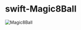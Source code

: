 # swift-Magic8Ball

![Magic8Ball](https://user-images.githubusercontent.com/8900894/61999921-b84c3e00-b099-11e9-94ee-347d3a9f9a54.png)
